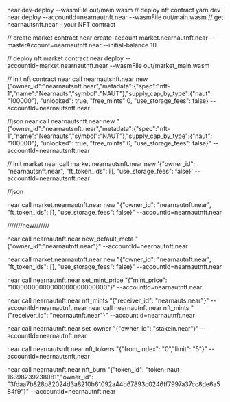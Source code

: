 near dev-deploy --wasmFile out/main.wasm
// deploy nft contract
yarn dev 
near deploy --accountId=nearnautnft.near --wasmFile out/main.wasm
// get nearnautsnft.near - your NFT contract

// create market contract 
near create-account market.nearnautnft.near --masterAccount=nearnautnft.near --initial-balance 10

// deploy nft market contract
near deploy --accountId=market.nearnautnft.near --wasmFile out/market_main.wasm

// init nft contract
near call nearnautsnft.near new {"owner_id":"nearnautsnft.near","metadata":{"spec":"nft-1","name":"Nearnauts","symbol":"NAUT"},"supply_cap_by_type":{"naut": "100000"}, "unlocked": true, "free_mints":0,  "use_storage_fees": false} --accountId=nearnautsnft.near

//json
near call nearnautsnft.near new "{\"owner_id\":\"nearnautsnft.near\",\"metadata\":{\"spec\":\"nft-1\",\"name\":\"Nearnauts\",\"symbol\":\"NAUT\"},\"supply_cap_by_type\":{\"naut\": \"100000\"}, \"unlocked\": true, \"free_mints\":0, \"use_storage_fees\": false}" --accountId=nearnautsnft.near

// init market 
near call market.nearnautsnft.near new '{"owner_id": "nearnautsnft.near", "ft_token_ids": [], "use_storage_fees": false}' --accountId=nearnautsnft.near

//json

near call market.nearnautnft.near new "{\"owner_id\": \"nearnautnft.near\", \"ft_token_ids\": [], \"use_storage_fees\": false}" --accountId=nearnautnft.near



///////new///////

near call nearnautnft.near new_default_meta  "{\"owner_id\":\"nearnautnft.near\"}" --accountId=nearnautnft.near

near call market.nearnautnft.near new "{\"owner_id\": \"nearnautnft.near\", \"ft_token_ids\": [], \"use_storage_fees\": false}" --accountId=nearnautnft.near

near call nearnautnft.near set_mint_price "{\"mint_price\": \"10000000000000000000000000\"}" --accountId=nearnautnft.near

near call nearnautnft.near nft_mints "{\"receiver_id\": \"nearnauts.near\"}" --accountId=nearnautnft.near
near call nearnautnft.near nft_mints "{\"receiver_id\": \"nearnautnft.near\"}" --accountId=nearnautnft.near

near call nearnautnft.near set_owner "{\"owner_id\": \"stakein.near\"}" --accountId=nearnautnft.near

near call nearnautsnft.near nft_tokens "{\"from_index\": \"0\",\"limit\": \"5\"}" --accountId=nearnautsnft.near

near call nearnautnft.near nft_burn "{\"token_id\": \"token-naut-16398239238081\",\"owner_id\": \"3fdaa7b828b82024d3a8210b61092a44b67893c0246ff7997a37cc8de6a584f9\"}" --accountId=nearnautnft.near